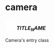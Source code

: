 # camera

### <img src="../../.gitbook/assets/base.png" width="32" height="32" /> $TITLE_NAME$
Camera's entry class<br>
